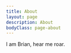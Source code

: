 ```yaml
---
title: About
layout: page
description: About
bodyClass: page-about
---
```

I am Brian, hear me roar.
